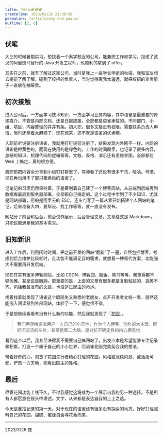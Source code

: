 ```yaml
---
title: 为什么是语雀
createTime: 2023/03/26 21:39:50
permalink: /article/why-the-yuque/
outline: [2, 6]
---
```

##  伏笔
大三的时候暑期实习，想找着一个离学校近的公司，能兼顾工作和学习。投递了武汉的阿里斑马智行的 Java 开发工程师，也顺利的拿到了 offer。

其实在之前，就有了解过这家公司，当时是我上一届学长学姐的秋招，我和室友想去提前了解了解，碰到了校招的负责人，当时觉得离我太遥远，就把校招的宣传册子一直放在抽屉里。

## 初次接触
进入公司后，一方面学习技术知识、一方面学习业务内容，其中语雀是最重要的传递媒介。不管是内部文档，还是日报周报，全部都是语雀承载的。不同部门、小组、项目，内容整理的井井有条。初入职，很多文档没有权限，需要联系负责人申请，当时还觉着太麻烦了，现在想来，这不就是语雀的优点嘛。

入职前听说要注册语雀，我就用钉钉提前注册了，结果发现内外网不一样。内网的语雀是橙黄色的，而现在使用的是绿色的。工作的时间段里，也记录了很多内容，总结的知识、梳理代码的逻辑等等，文档、表格、演示还有思维导图，全部都在 Web 上搞定，真的很方便。

离职前把内容全分享到小组钉钉群里了，导师看了还说有很多干货，哈哈。可惜，现在再也用不了那只橙黄色的语雀了。



记笔记的习惯仍然保持着。于是筹划着自己建了一个博客网站，从前端到后端再到数据库最后到服务器部署，全部都自己搞定的。这个过程中学到了不少知识，尤其是网站部署，用的是阿里云的 ESC，还专门写了一篇从零开始搭建个人网站的笔记，后来准备大四，要毕设、找工作等等，就一直没有发布。

网站分了前台和后台，前台仅作展示，后台管理文章，文章格式是 Markdown，只能说能满足我的基本需求。

## 旧知新识
进入工作后，利用闲时时间，把之前开发的网站“翻新”了一遍，自然包括博客。考虑到后台维护比较耗时，且功能不能满足我的需求，就想着一种替代方案，功能强大不需要再开发后端。

现在其实有很多博客网站，比如 CSDN、博客园、掘金、简书等等，我觉得都不够优雅，甚至说是臃肿。更重要的是，上面的文章有很多都是复制粘贴的，良莠不齐。包括我曾发布的文章，也没逃过爬虫的命运。

找着找着就发现了语雀这个既陌生又熟悉的老朋友，点开开发者文档一看，居然还能嵌入阅读器到外部网站，体验了一下，感觉很不错。

于是想继续看看有没有什么新的功能，然后我就发现了「[花园](https://www.yuque.com/smilingly)」。



> 我们希望给语雀用户一方自己的小天地，作为个人博客、创作的大本营、同好间交流的名片，甚至是第二大脑，是对抗不确定性的内心栖息地.
>



看到这个以后，我甚至决得我不需要自己搞网站了。出发点本是希望能够专注记录和积累，打造一个属于自己的小小世界，而语雀花园完美契合我的想法。

带着好奇的心，浏览了花园先行者精心打理的花园，风格或沉稳内敛、或活泼可爱，俨然一方天地，能看出园主的性格。

## 最后
尽管花园功能上线不久，不过我感觉这将成为一个展示自我的另一种途径。不是所有人都愿意在镜头中讲述，文字，从来都是表达自我的上上之选。

今天是重拾记录的第一天，对于现在的语雀还有很多没有探索的地方。好好打理照料自己的花园，蝴蝶、蜜蜂自会寻花香而来。



---

2023/3/26 夜


